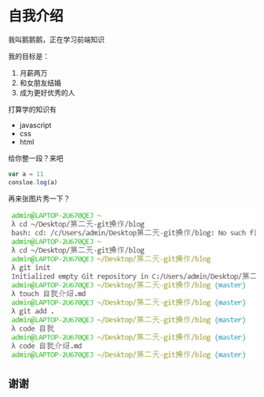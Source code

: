 # 自我介绍

我叫鹅鹅鹅，正在学习前端知识

我的目标是：
1. 月薪两万
2. 和女朋友结婚
3. 成为更好优秀的人

打算学的知识有
* javascript
* css
* html

给你整一段？来吧

~~~javascript
var a = 11
consloe.log(a)
~~~

再来张图片秀一下？

![随便一张图片啦](2.png)

## 谢谢